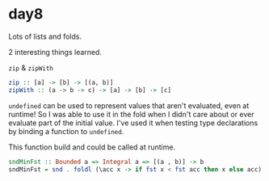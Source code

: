 # day8

Lots of lists and folds.

2 interesting things learned.

`zip` & `zipWith`
```haskell
zip :: [a] -> [b] -> [(a, b)]
zipWith :: (a -> b -> c) -> [a] -> [b] -> [c]
```

`undefined` can be used to represent values that aren't evaluated, even at
runtime! So I was able to use it in the fold when I didn't care about or ever
evaluate part of the initial value. I've used it when testing type declarations
by binding a function to `undefined`.

This function build and could be called at runtime.

```haskell
sndMinFst :: Bounded a => Integral a => [(a , b)] -> b
sndMinFst = snd . foldl (\acc x -> if fst x < fst acc then x else acc) (maxBound, undefined)
```
